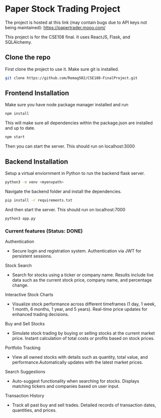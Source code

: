 # Paper Stock Trading Project

The project is hosted at this link (may contain bugs due to API keys not being maintained): https://papertrader.mooo.com/

This project is for the CSE108 final. It uses ReactJS, Flask, and SQLAlchemy.

## Clone the repo

First clone the project to use it. Make sure git is installed.
```bash
git clone https://github.com/Remag502/CSE108-FinalProject.git
```

## Frontend Installation
Make sure you have node package manager installed and run

```bash
npm install
```

This will make sure all dependencies within the package.json are installed and up to date.

```bash
npm start
```

Then you can start the server. This should run on localhost:3000

## Backend Installation

Setup a virtual enviornment in Python to run the backend flask server.

```bash
python3 -m venv <myenvpath>
```

Navigate the backend folder and install the dependencies.

```bash
pip install -r requirements.txt
```
And then start the server. This should run on localhost:7000

```bash
python3 app.py
```

### Current features (Status: DONE)
Authentication
- Secure login and registration system. Authentication via JWT for persistent sessions.

Stock Search
- Search for stocks using a ticker or company name. Results include live data such as the current stock price, company name, and percentage change. 

Interactive Stock Charts
- Visualize stock performance across different timeframes (1 day, 1 week, 1 month, 6 months, 1 year, and 5 years). Real-time price updates for enhanced trading decisions. 

Buy and Sell Stocks
- Simulate stock trading by buying or selling stocks at the current market price. Instant calculation of total costs or profits based on stock prices. 

Portfolio Tracking
- View all owned stocks with details such as quantity, total value, and performance.Automatically updates with the latest market prices. 

Search Suggestions
- Auto-suggest functionality when searching for stocks. Displays matching tickers and companies based on user input.

Transaction History
- Track all past buy and sell trades. Detailed records of transaction dates, quantities, and prices.

